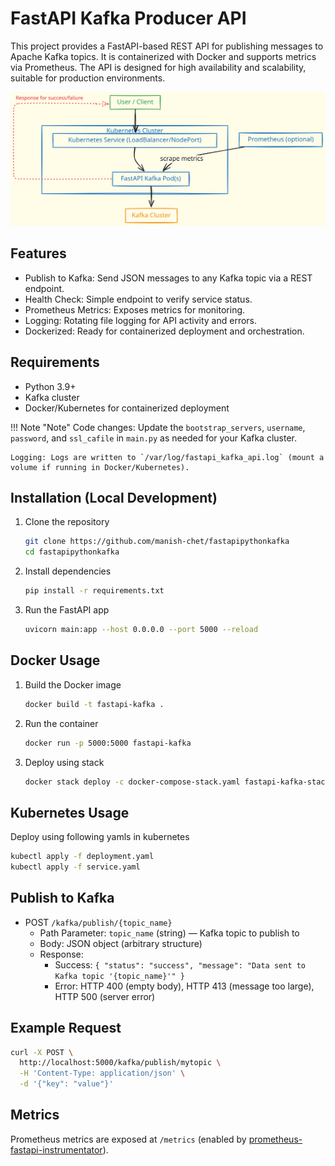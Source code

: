 # FastAPI Kafka Producer API

This project provides a FastAPI-based REST API for publishing messages to Apache Kafka topics. It is containerized with Docker and supports metrics via Prometheus. The API is designed for high availability and scalability, suitable for production environments.

![Steps](fastapi.svg)

## **Features**
- Publish to Kafka: Send JSON messages to any Kafka topic via a REST endpoint.
- Health Check: Simple endpoint to verify service status.
- Prometheus Metrics: Exposes metrics for monitoring.
- Logging: Rotating file logging for API activity and errors.
- Dockerized: Ready for containerized deployment and orchestration.

## **Requirements**
- Python 3.9+
- Kafka cluster
- Docker/Kubernetes for containerized deployment


!!! Note "Note"
    Code changes: Update the `bootstrap_servers`, `username`, `password`, and `ssl_cafile` in `main.py` as needed for your Kafka cluster.

    Logging: Logs are written to `/var/log/fastapi_kafka_api.log` (mount a volume if running in Docker/Kubernetes).

## Installation (Local Development)
1. Clone the repository
   ```bash
   git clone https://github.com/manish-chet/fastapipythonkafka
   cd fastapipythonkafka
   ```
2. Install dependencies
   ```bash
   pip install -r requirements.txt
   ```
3. Run the FastAPI app
   ```bash
   uvicorn main:app --host 0.0.0.0 --port 5000 --reload
   ```

## **Docker Usage**
1. Build the Docker image
   ```bash
   docker build -t fastapi-kafka .
   ```
2. Run the container
   ```bash
   docker run -p 5000:5000 fastapi-kafka
   ```
3. Deploy using stack
   ```bash
   docker stack deploy -c docker-compose-stack.yaml fastapi-kafka-stack
   ```

## **Kubernetes Usage**
Deploy using following yamls in kubernetes

```bash
kubectl apply -f deployment.yaml
kubectl apply -f service.yaml
```


## **Publish to Kafka**
- POST `/kafka/publish/{topic_name}`
  - Path Parameter: `topic_name` (string) — Kafka topic to publish to
  - Body: JSON object (arbitrary structure)
  - Response:
    - Success: `{ "status": "success", "message": "Data sent to Kafka topic '{topic_name}'" }`
    - Error: HTTP 400 (empty body), HTTP 413 (message too large), HTTP 500 (server error)

## **Example Request**
```bash
curl -X POST \
  http://localhost:5000/kafka/publish/mytopic \
  -H 'Content-Type: application/json' \
  -d '{"key": "value"}'
```

## Metrics
Prometheus metrics are exposed at `/metrics` (enabled by [prometheus-fastapi-instrumentator](https://github.com/trallard/prometheus-fastapi-instrumentator)).

